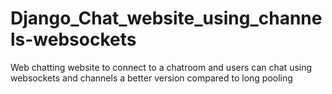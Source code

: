 # Django_Chat_website_using_channels-websockets
Web chatting website to connect to a chatroom and users can chat using websockets and channels a better version compared to long pooling
